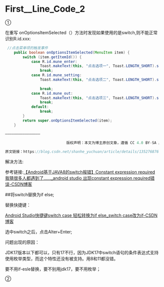 # First__Line_Code_2

①

在重写 onOptionsItemSelected（）方法时发现如果使用的是switch,则不能正常识别R.id.xxx:

```java
 //点击菜单项的触发事件
    public boolean onOptionsItemSelected(MenuItem item) {
        switch (item.getItemId()) {
            case R.id.mune_enter:
                Toast.makeText(this, "点击选项一", Toast.LENGTH_SHORT).show();
                break;
            case R.id.mune_setting:
                Toast.makeText(this, "点击选项二", Toast.LENGTH_SHORT).show();
 
                break;
            case R.id.mune_out:
                Toast.makeText(this, "点击选项三", Toast.LENGTH_SHORT).show();
                break;
            default:
                break;
        }
        return super.onOptionsItemSelected(item);
    }

————————————————

                            版权声明：本文为博主原创文章，遵循 CC 4.0 BY-SA 版权协议，转载请附上原文出处链接和本声明。
                        
原文链接：https://blog.csdn.net/shanhe_yuchuan/article/details/135276876
```



解决方法:

参考链接:[【Android基于JAVA8的switch报错】Constant expression required 我猜很多人都遇到了……_android studio 出现constant expression required错误-CSDN博客](https://blog.csdn.net/cantclimbthetree/article/details/133888102)

##将switch替换为if else;

替换快捷键：

[Android Studio快捷键switch case 轻松转换为if else_switch case改为if-CSDN博客](https://blog.csdn.net/mp624183768/article/details/89916739)

选中switch之后，点击Alter+Enter;



问题出现的原因：

JDK17版本以下都可以，只有17不行，因为JDK17中switch语句的条件表达式支持使用枚举类型，而这个特性还没有被支持。用8和11都没错。

要不用if-esle替换，要不别用jdk17，要不用枚举；

②


